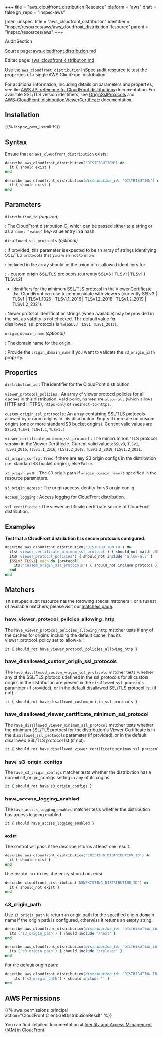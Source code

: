 +++
title = "aws_cloudfront_distribution Resource"
platform = "aws"
draft = false
gh_repo = "inspec-aws"

[menu.inspec]
title = "aws_cloudfront_distribution"
identifier = "inspec/resources/aws/aws_cloudfront_distribution Resource"
parent = "inspec/resources/aws"
+++

<div class="admonition-note">
<p class="admonition-note-title">Audit Section</p>
<div class="admonition-note-text">
<p>Source page: <a href="https://github.com/inspec/inspec-aws/blob/main/docs/resources/aws_cloudfront_distribution.md">aws_cloudfront_distribution.md</a></p>
<p>Edited page: <a href="https://github.com/ianmadd/inspec-aws/blob/im/hugo/docs-chef-io/content/inspec/resources/aws_cloudfront_distribution.md">aws_cloudfront_distribution.md</a></p>
</div>
</div>



Use the `aws_cloudfront_distribution` InSpec audit resource to test the properties of a single AWS CloudFront distribution.

For additional information, including details on parameters and properties, see the [AWS API reference for CloudFront distributions](https://docs.aws.amazon.com/cloudfront/latest/APIReference/API_distribution.html) documentation. For available SSL/TLS version identifiers, see [OriginSslProtocols](https://docs.aws.amazon.com/cloudfront/latest/APIReference/API_OriginSslProtocols.html) and [AWS::CloudFront::distribution ViewerCertificate](https://docs.aws.amazon.com/AWSCloudFormation/latest/UserGuide/aws-properties-cloudfront-distribution-viewercertificate.html) documentation.

## Installation

{{% inspec_aws_install %}}

## Syntax

Ensure that an `aws_cloudfront_distribution` exists:

```ruby
describe aws_cloudfront_distribution('DISTRIBUTION') do
  it { should exist }
end
```

```ruby
describe aws_cloudfront_distribution(distribution_id: 'DISTRIBUTION') do
  it { should exist }
end
```

## Parameters

`distribution_id` _(required)_

: The CloudFront distribution ID, which can be passed either as a string or as a `name: 'value'` key-value entry in a hash.

`disallowed_ssl_protocols` _(optional)_

: If provided, this parameter is expected to be an array of strings identifying SSL/TLS protocols that you wish not to allow.

: Included in the array should be the union of disallowed identifiers for:

: - custom origin SSL/TLS protocols (currently SSLv3 | TLSv1 | TLSv1.1 | TLSv1.2)
  - identifiers for the minimum SSL/TLS protocol in the Viewer Certificate that CloudFront can use to communicate with viewers (currently SSLv3 | TLSv1 | TLSv1_1026 | TLSv1.1_2016 | TLSv1.2_2018 | TLSv1.2_2019 | TLSv1.2_2021).

: Newer protocol identification strings (when available) may be provided in the set, as validity is not checked. The default value for disallowed_ssl_protocols is `%w{SSLv3 TLSv1 TLSv1_2016}`.

`origin_domain_name` _(optional)_

: The domain name for the origin.

: Provide the `origin_domain_name` if you want to validate the `s3_origin_path` property.

## Properties

`distribution_id`
: The identifier for the CloudFront distribution.

`viewer_protocol_policies`
: An array of viewer protocol policies for all caches in this distribution; valid policy names are `allow-all` (which allows HTTP and HTTPS), `https-only` or `redirect-to-https`.

`custom_origin_ssl_protocols`
: An array containing SSL/TLS protocols allowed by custom origins in this distribution. Empty if there are no custom origins (one or more standard S3 bucket origins). Current valid values are `SSLv3`, `TLSv1`, `TLSv1.1`, `TLSv1.2`.

`viewer_certificate_minimum_ssl_protocol`
: The minimum SSL/TLS protocol version in the Viewer Certificate. Current valid values: `SSLv3`, `TLSv1`, `TLSv1_2016`, `TLSv1.1_2016`, `TLSv1.2_2018`, `TLSv1.2_2019`, `TLSv1.2_2021`.

`s3_origin_config`
: `True`: if there are any S3 origin configs in the distribution (i.e. standard S3 bucket origins), else `False`.

`s3_origin_path`
: The S3 origin path if `origin_domain_name` is specified in the resource parameters.

`s3_origin_access`
: The origin access identity for s3 origin config.

`access_logging`
: Access logging for CloudFront distribution.

`ssl_certificate`
: The viewer certificate certificate source of CloudFront distribution.

## Examples

**Test that a CloudFront distribution has secure protocols configured.**

```ruby
describe aws_cloudfront_distribution('DISTRIBUTION_ID') do
  its('viewer_certificate_minimum_ssl_protocol') { should_not match /SSLv3|TLSv1$|TLSv1_2016/ }
  its('viewer_protocol_policies') { should_not include 'allow-all' }
  {SSLv3 TLSv1}.each do |protocol|
    its('custom_origin_ssl_protocols') { should_not include protocol }
  end
end
```

## Matchers

This InSpec audit resource has the following special matchers. For a full list of available matchers, please visit our [matchers page](https://www.inspec.io/docs/reference/matchers/).

### have_viewer_protocol_policies_allowing_http

The `have_viewer_protocol_policies_allowing_http` matcher tests if any of the caches for origins, including the default cache, has its viewer_protocol_policy set to 'allow-all'.

```ruby
it { should_not have_viewer_protocol_policies_allowing_http }
```

### have_disallowed_custom_origin_ssl_protocols

The `have_disallowed_custom_origin_ssl_protocols` matcher tests whether any of the SSL/TLS protocols defined in the ssl_protocols for all custom origins in the distribution are present in the `disallowed_ssl_protocols` parameter (if provided), or in the default disallowed SSL/TLS protocol list (if not).

```ruby
it { should_not have_disallowed_custom_origin_ssl_protocols }
```

### have_disallowed_viewer_certificate_minimum_ssl_protocol

The `have_disallowed_viewer_minimum_ssl_protocol` matcher tests whether the minimum SSL/TLS protocol for the distribution's Viewer Certificate is in the `disallowed_ssl_protocols` parameter (if provided), or in the default disallowed SSL/TLS protocol list (if not).

```ruby
it { should_not have_disallowed_viewer_certificate_minimum_ssl_protocol }
```

### have_s3_origin_configs

The `have_s3_origin_configs` matcher tests whether the distribution has a non-nil s3_origin_configs setting in any of its origins.

```ruby
it { should_not have_s3_origin_configs }
```

### have_access_logging_enabled

The `have_access_logging_enabled` matcher tests whether the distribution has access logging enabled.

```ruby
it { should have_access_logging_enabled }
```

### exist

The control will pass if the describe returns at least one result.

```ruby
describe aws_cloudfront_distribution('EXISTING_DISTRIBUTION_ID') do
  it { should exist }
end
```

Use `should_not` to test the entity should not exist.

```ruby
describe cloudfront_distribution('NONEXISTING_DISTRIBUTION_ID') do
  it { should_not exist }
end
```

### s3_origin_path

Use `s3_origin_path` to return an origin path for the specified origin domain name if the origin path is configured, otherwise it returns an empty string.

```ruby
describe aws_cloudfront_distribution(distribution_id: 'DISTRIBUTION_ID', origin_domain_name: 'ORIGIN_DOMAIN_NAME') do
  its ('s3_origin_path') { should include '/next' }
end
```

```ruby
describe aws_cloudfront_distribution(distribution_id: 'DISTRIBUTION_ID', origin_domain_name: 'ORIGIN_DOMAIN_NAME') do
  its ('s3_origin_path') { should include '/release' }
end
```

For the default origin path:

```ruby
describe aws_cloudfront_distribution(distribution_id: 'DISTRIBUTION_ID', origin_domain_name: 'ORIGIN_DOMAIN_NAME') do
    its ('s3_origin_path') { should include '' }
end
```

## AWS Permissions

{{% aws_permissions_principal action="CloudFront:Client:GetDistributionResult" %}}

You can find detailed documentation at [Identity and Access Management (IAM) in CloudFront](https://docs.aws.amazon.com/AmazonCloudFront/latest/DeveloperGuide/auth-and-access-control.html).
